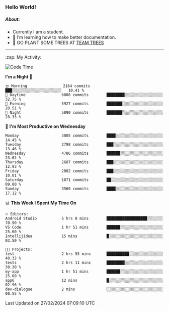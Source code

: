 ### Hello World!

##### About:
- Currently I am a student.
- 🌱 I’m learning how to make better documentation.
- 🌱 GO PLANT SOME TREES AT [TEAM TREES](https://teamtrees.org/)

---
  <summary>:zap: My Activity:</summary>
  
<!--START_SECTION:waka-->
![Code Time](http://img.shields.io/badge/Code%20Time-1%2C292%20hrs%2035%20mins-blue)

**I'm a Night 🦉** 

```text
🌞 Morning                2164 commits        ███░░░░░░░░░░░░░░░░░░░░░░   10.41 % 
🌆 Daytime                6808 commits        ████████░░░░░░░░░░░░░░░░░   32.75 % 
🌃 Evening                5927 commits        ███████░░░░░░░░░░░░░░░░░░   28.51 % 
🌙 Night                  5890 commits        ███████░░░░░░░░░░░░░░░░░░   28.33 % 
```
📅 **I'm Most Productive on Wednesday** 

```text
Monday                   3005 commits        ████░░░░░░░░░░░░░░░░░░░░░   14.45 % 
Tuesday                  2798 commits        ███░░░░░░░░░░░░░░░░░░░░░░   13.46 % 
Wednesday                4786 commits        ██████░░░░░░░░░░░░░░░░░░░   23.02 % 
Thursday                 2687 commits        ███░░░░░░░░░░░░░░░░░░░░░░   12.93 % 
Friday                   2082 commits        ███░░░░░░░░░░░░░░░░░░░░░░   10.01 % 
Saturday                 1871 commits        ██░░░░░░░░░░░░░░░░░░░░░░░   09.00 % 
Sunday                   3560 commits        ████░░░░░░░░░░░░░░░░░░░░░   17.12 % 
```


📊 **This Week I Spent My Time On** 

```text
🔥 Editors: 
Android Studio           5 hrs 8 mins        ██████████████████░░░░░░░   70.90 % 
VS Code                  1 hr 51 mins        ██████░░░░░░░░░░░░░░░░░░░   25.60 % 
Intellijidea             15 mins             █░░░░░░░░░░░░░░░░░░░░░░░░   03.50 % 

🐱‍💻 Projects: 
test                     2 hrs 55 mins       ██████████░░░░░░░░░░░░░░░   40.32 % 
tests                    2 hrs 11 mins       ████████░░░░░░░░░░░░░░░░░   30.30 % 
my-app                   1 hr 51 mins        ██████░░░░░░░░░░░░░░░░░░░   25.60 % 
app6                     12 mins             █░░░░░░░░░░░░░░░░░░░░░░░░   02.96 % 
dev-dialogue             2 mins              ░░░░░░░░░░░░░░░░░░░░░░░░░   00.55 % 
```


 Last Updated on 27/02/2024 07:09:10 UTC
<!--END_SECTION:waka-->
